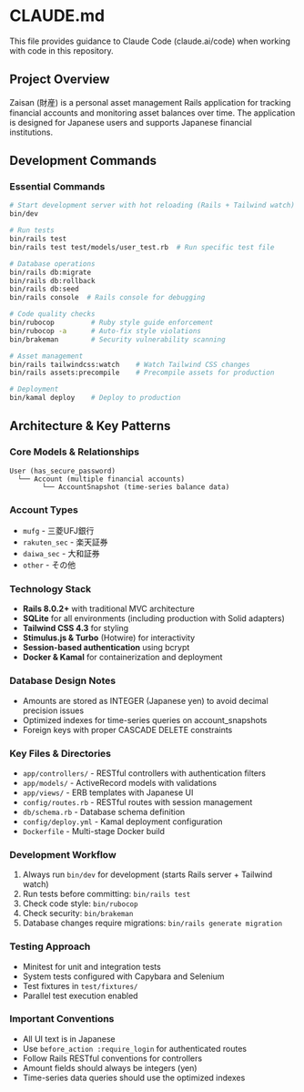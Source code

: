 # CLAUDE.md

This file provides guidance to Claude Code (claude.ai/code) when working with code in this repository.

## Project Overview

Zaisan (財産) is a personal asset management Rails application for tracking financial accounts and monitoring asset balances over time. The application is designed for Japanese users and supports Japanese financial institutions.

## Development Commands

### Essential Commands

```bash
# Start development server with hot reloading (Rails + Tailwind watch)
bin/dev

# Run tests
bin/rails test
bin/rails test test/models/user_test.rb  # Run specific test file

# Database operations
bin/rails db:migrate
bin/rails db:rollback
bin/rails db:seed
bin/rails console  # Rails console for debugging

# Code quality checks
bin/rubocop         # Ruby style guide enforcement
bin/rubocop -a      # Auto-fix style violations
bin/brakeman        # Security vulnerability scanning

# Asset management
bin/rails tailwindcss:watch    # Watch Tailwind CSS changes
bin/rails assets:precompile    # Precompile assets for production

# Deployment
bin/kamal deploy    # Deploy to production
```

## Architecture & Key Patterns

### Core Models & Relationships
```
User (has_secure_password)
  └── Account (multiple financial accounts)
        └── AccountSnapshot (time-series balance data)
```

### Account Types
- `mufg` - 三菱UFJ銀行
- `rakuten_sec` - 楽天証券  
- `daiwa_sec` - 大和証券
- `other` - その他

### Technology Stack
- **Rails 8.0.2+** with traditional MVC architecture
- **SQLite** for all environments (including production with Solid adapters)
- **Tailwind CSS 4.3** for styling
- **Stimulus.js & Turbo** (Hotwire) for interactivity
- **Session-based authentication** using bcrypt
- **Docker & Kamal** for containerization and deployment

### Database Design Notes
- Amounts are stored as INTEGER (Japanese yen) to avoid decimal precision issues
- Optimized indexes for time-series queries on account_snapshots
- Foreign keys with proper CASCADE DELETE constraints

### Key Files & Directories
- `app/controllers/` - RESTful controllers with authentication filters
- `app/models/` - ActiveRecord models with validations
- `app/views/` - ERB templates with Japanese UI
- `config/routes.rb` - RESTful routes with session management
- `db/schema.rb` - Database schema definition
- `config/deploy.yml` - Kamal deployment configuration
- `Dockerfile` - Multi-stage Docker build

### Development Workflow
1. Always run `bin/dev` for development (starts Rails server + Tailwind watch)
2. Run tests before committing: `bin/rails test`
3. Check code style: `bin/rubocop`
4. Check security: `bin/brakeman`
5. Database changes require migrations: `bin/rails generate migration`

### Testing Approach
- Minitest for unit and integration tests
- System tests configured with Capybara and Selenium
- Test fixtures in `test/fixtures/`
- Parallel test execution enabled

### Important Conventions
- All UI text is in Japanese
- Use `before_action :require_login` for authenticated routes
- Follow Rails RESTful conventions for controllers
- Amount fields should always be integers (yen)
- Time-series data queries should use the optimized indexes